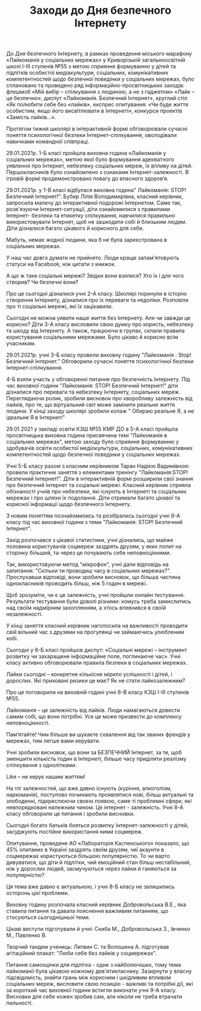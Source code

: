 ﻿---
title: Заходи до Дня безпечного Інтернету
---

До Дня безпечного Інтернету, в рамках проведення міського марафону «Лайкоманія у соціальних мережах» у Криворізькій загальноосвітній школі I-III ступенів №55 з метою сприяння формуванню у дітей та підлітків особистої медіакультури, соціальних, комунікативних компетентностей щодо безпечної поведінки у соціальних мережах, було сплановано та проведено ряд інформаційно-просвітницьких заходів: флешмоб «Мій вибір – спілкування з людиною, а не з гаджетом» «Лайк – це безпечно», диспут  «Лайкоманія. Безпечний Інтернет», круглий стіл  «Як полюбити себе без «лайків», експрес опитування: «Чи буде життя особистим, якщо його висвітлювати в Інтернеті», конкурси проектів «Замість лайків…».

Протягом тижня школярі в інтерактивній формі обговорювали сучасні поняття психологічної безпеки Інтернет-спілкування, оволодівали навичками командної співпраці.

<slideshow></slideshow>

29.01.2021р. 1-Б класі пройшла виховна година «Лайкоманія у соціальних мережах», метою якої було формування адекватного уявлення про Інтернет, небезпеку соціальних мереж, їх впливу на дітей. Першокласників було  ознайомлено з ознаками Інтернет-залежності. В ігровій формі продемонстровано  повагу до власного здоров’я.

<slideshow id="*1b"></slideshow>

29.01.2021р. у 1-В класі відбулася виховна година" Лайкоманія: STOP!  Безпечний Інтернет!". Бубир Лілія Володимирівна, класний керівник, запросила малечу до інтерактивної подорожі Інтернетом. Саме так, розв'язуючи Інтернет-ситуації, діти ознайомилися з правилами Інтернет- безпеки та етикетку спілкування, навчилися правильно використовувати Інтернет, щоб не зашкодити собі й близьким людям. Діти дізналися багато цікавого й корисного для себе.

<slideshow id="*1v"></slideshow>

Мабуть, немає жодної людини, яка б не була зареєстрована в соціальних мережах.

У наш час довго думати не прийнято. Люди краще запам'ятовують статуси на Facebook, ніж цитати з книжок.

А що ж таке соціальні мережі? Звідки вони взялися? Хто їх і для чого створив? Чи безпечні вони?

Про це сьогодні дізналися учні 2-А класу. Школярі поринули в історію створення Інтернету, дізналися про їх переваги та недоліки. Розповіли про ті соціальні мережі, які  їх зацікавили.

<slideshow id="*2a"></slideshow>

<slideshow id="*2b"></slideshow>

Сьогодні не можна уявити наше життя без Інтернету.  Але чи завжди це корисно? Діти 3-А класу  висловили свою думку про користь,  небезпеку та шкоду від Інтернету. А також,  працюючи в групах,  склали правила користування соціальними мережами. Було цікаво й корисно всім учасникам.

<slideshow id="*3a"></slideshow>

29.01.2021р. учні 3-Б класу провели виховну годину "Лайкоманія : Stop! Безпечний Інтернет." Обговорили сучасні поняття психологічної безпеки Інтернет-спілкування.

<slideshow id="*3b"></slideshow>

<slideshow id="*4a"></slideshow>

4-Б взяли участь у обговоренні питання про безпечність Інтернету. Під час виховної години "Лайкоманія: STOP!  Безпечний Інтернет!" діти дізналися про переваги та небезпеку Інтернету, соціальних мереж. Переглядаючи ролик, зробили висновок про хворобливу залежність від лайків, про те, що віртуальний світ може замінити реальне життя людини. У кінці заходу школярі зробили колаж " Обираю реальне Я, а не  ідеальне Я в Інтернеті"

<slideshow id="*4b"></slideshow>

29.01.2021 у закладі освіти КЗШ №55 КМР ДО в 5-А класі пройшла просвітницька виховна година присвячена темі "Лайкоманія в соціальних мережах", метою заходу було сприяння формуванню у здобувачів освіти особистої медіокультури, соціальних, комунікативних компетентностей щодо безпечної поведінки у соціальних мережах.

<slideshow id="*5a"></slideshow>

Учні 5-Б класу разом з класним керівником Таран Надією Вадимівною провели практичне заняття з елементами тренінгу "Лайкоманія:STOP! Безпечний Інтернет!". Діти в інтерактивній формі розширили свої знання про безпечний Інтернет та соціальні мережі. Класний керівник сприяла обізнаності  учнів про небезпеки, які існують в Інтернеті та соціальних мережах і про шляхи їх подолання. Діти отримали багато цікавої та корисної інформації щодо безпечного Інтернету.

<slideshow id="*5b"></slideshow>

З новим поняттям познайомились та розібрались сьогодні учні 6-А класу під час виховної години з теми "Лайкоманія: STOP! Безпечний Інтернет".

Захід розпочався з цікавої статистики, учні дізнались, що майже половина користувачів соцмереж заздрять друзям, у яких попит на сторінку більший, та через це почувають себе неповноцінними.

Так, використовуючи метод "мікрофон", учні дали відповідь на запитання:  "Скільки ти проводиш часу в соціальних мережах?". Прослухавши відповіді, вони зробили висновок, що більша частина однокласників проводить більш, ніж 5 годин в мережі. 

Щоб зрозуміти, чи є це залежність, учні пройшли онлайн тестування. Результати тестування були доволі різними: комусь треба замислитись над своїм надмірним захопленням, а хтось впевнився в своїй незалежності.

У кінці заняття класний керівник наголосила на важливості проводити свій вільний час з друзями на прогулянці чи займаючись улюбленим хобі.

<slideshow id="*6a"></slideshow>

Сьогодні у 6-Б класі пройшов диспут: «Соціальні мережі – інструмент розвитку чи захаращене інформаційне поле, поглинаюче час». Учні класу активно обговорювали правила безпеки в соціальних мережах.

<slideshow id="*6b"></slideshow>

Лайки сьогодні – конкретне кількісне мірило успішності і дітей, і дорослих. Які приховані ризики це має? Як не стати лайкозалежним?

Про це поговорили на виховній годині учні 6-В класу КЗШ І-ІІІ ступенів №55.

Лайкоманія – це залежність від лайків. Люди намагаються довести самим собі, що вони потрібні. Усе це може призвести до комплексу неповноцінності.

Пам’ятайте! Чим більше ви шукаєте схвалення від так званих френдів у мережах, тим легше вами керувати.

Учні зробили висновок, що вони за БЕЗПЕЧНИЙ Інтернет, за те, щоб зменшити кількість годин в Інтернеті, більше часу приділяти реалізму спілкування з однолітками.

Like – не керує нашим життям!

<slideshow id="*6v"></slideshow>

<slideshow id="*7a"></slideshow>

<slideshow id="*7b"></slideshow>

На тлі залежностей, що вже давно існують (куріння, алкоголізм, наркоманія), поступово починають проявлятися нові,  більш актуальні та злободенні, підкреслюючи своєю появою, саме ті проблемні сфери, які невпорядковані належним чином. Це інтернет - залежність. Учні 8-А класу обговорили це питання і зробили висновки.

<slideshow id="*8a"></slideshow>

Сьогодні богато батьків бояться розвитку Інтернет-залежності у дітей, засуджують постійне використання ними соцмереж.

Опитування, проведене АО «Лабораторія Каспенського» показало, що 45% опитаних в Україні заздрять своїм друзям, чиї акаунти в соцмережах користуються більшою популярністю. То чи варто дивуватися, що діти й підлітки, чий емоційний стан більш нестабільний, ніж у дорослих людей, засмучуються через лайки й ганяються за популярністю? 

Ця тема вже давно є актуальною, і учні 8-Б класу не залишились осторонь цієї проблеми.

Виховну годину розпочала класний керівник Добровольська В.Е., яка ставила питання та давала пояснення важливим питанням, що стосуються сьогоднішньої теми.

Цікаві виступи підготували й учні: Скиба М., Добровольська З.,  Івченко М., Павленко В.

Творчий тандем учениць: Литвин С. та Волошина А. підготував агітаційний плакат: "Люби себе без лайків у соцмережах".

<slideshow id="*8b"></slideshow>

Питання самооцінки для підлітка - одне з найболючіших, тому тема лайкоманії була цікавою кожному  дев'ятикласнику. Зазирнути у власну підсвідомість, знайти грань між корисним і шкідливим впливом соціальних мереж, висловити свою позицію - важливі та потрібні дії, які за короткий час виховної години встигли виконати учні 9-А класу. Висновки для себе кожен зробив сам, але ніколи не треба втрачати пильності.

<slideshow id="*9a"></slideshow>

<slideshow id="*11a"></slideshow>